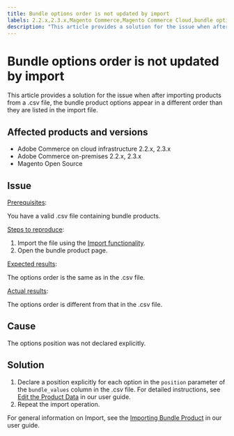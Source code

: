 ```yaml
---
title: Bundle options order is not updated by import
labels: 2.2.x,2.3.x,Magento Commerce,Magento Commerce Cloud,bundle options,how to,import,order,Adobe Commerce,cloud infrastructure,on-premises,Magento Open Source
description: "This article provides a solution for the issue when after importing products from a .csv file, the bundle product options appear in a different order than they are listed in the import file."
---
```


# Bundle options order is not updated by import

This article provides a solution for the issue when after importing products from a .csv file, the bundle product options appear in a different order than they are listed in the import file.

## Affected products and versions

* Adobe Commerce on cloud infrastructure 2.2.x, 2.3.x
* Adobe Commerce on-premises 2.2.x, 2.3.x
* Magento Open Source

## Issue

<u>Prerequisites</u>:

You have a valid .csv file containing bundle products.

<u>Steps to reproduce</u>:

1. Import the file using the [Import functionality](https://docs.magento.com/m2/ee/user_guide/system/data-import.html).
1. Open the bundle product page.

<u>Expected results</u>:

The options order is the same as in the .csv file.

<u>Actual results</u>:

The options order is different from that in the .csv file.

## Cause

The options position was not declared explicitly.

## Solution

1. Declare a position explicitly for each option in the `position` parameter of the `bundle_values` column in the .csv file. For detailed instructions, see [Edit the Product Data](https://docs.magento.com/m2/ee/user_guide/system/data-transfer-bundle-products.html#method-2-edit-the-product-data) in our user guide.
1. Repeat the import operation.

For general information on Import, see the [Importing Bundle Product](https://docs.magento.com/m2/ee/user_guide/system/data-transfer-bundle-products.html) in our user guide. 
